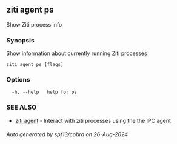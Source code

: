 ## ziti agent ps

Show Ziti process info

### Synopsis

Show information about currently running Ziti processes

```
ziti agent ps [flags]
```

### Options

```
  -h, --help   help for ps
```

### SEE ALSO

* [ziti agent](../agent.md)	 - Interact with ziti processes using the the IPC agent

###### Auto generated by spf13/cobra on 26-Aug-2024
